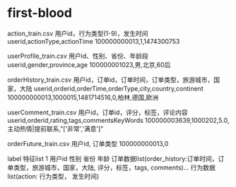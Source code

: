 # first-blood

action_train.csv
用户id，行为类型(1-9)，发生时间
userid,actionType,actionTime
100000000013,1,1474300753

userProfile_train.csv
用户id、性别、省份、年龄段
userid,gender,province,age
100000001023,男,北京,60后

orderHistory_train.csv
用户id，订单id，订单时间，订单类型，旅游城市，国家，大陆
userid,orderid,orderTime,orderType,city,country,continent
100000000013,1000015,1481714516,0,柏林,德国,欧洲

userComment_train.csv
用户id，订单id，评分，标签，评论内容
userid,orderid,rating,tags,commentsKeyWords
100000003639,1000202,5.0,主动热情|提前联系,"['非常','满意']"

orderFuture_train.csv
用户id, 订单类型
100000000013,0

label 特征list
1 用户id 性别 省份 年龄 订单数据list(order_history:订单时间，订单类型，旅游城市，国家，大陆, 评分，标签，tags, comments)... 行为数据list(action: 行为类型， 发生时间)




